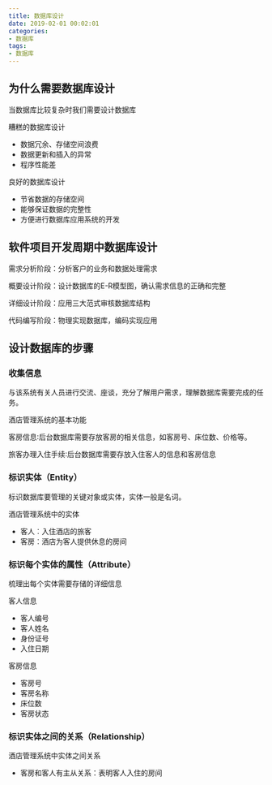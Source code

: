 ```yaml
---
title: 数据库设计
date: 2019-02-01 00:02:01
categories:
- 数据库
tags:
- 数据库
---
```


## 为什么需要数据库设计

当数据库比较复杂时我们需要设计数据库

糟糕的数据库设计

- 数据冗余、存储空间浪费
- 数据更新和插入的异常
- 程序性能差

良好的数据库设计

- 节省数据的存储空间
- 能够保证数据的完整性
- 方便进行数据库应用系统的开发

## 软件项目开发周期中数据库设计

需求分析阶段：分析客户的业务和数据处理需求

概要设计阶段：设计数据库的E-R模型图，确认需求信息的正确和完整

详细设计阶段：应用三大范式审核数据库结构

代码编写阶段：物理实现数据库，编码实现应用

## 设计数据库的步骤

### 收集信息

与该系统有关人员进行交流、座谈，充分了解用户需求，理解数据库需要完成的任务。

酒店管理系统的基本功能

客房信息∶后台数据库需要存放客房的相关信息，如客房号、床位数、价格等。

旅客办理入住手续∶后台数据库需要存放入住客人的信息和客房信息

### 标识实体（Entity）

标识数据库要管理的关键对象或实体，实体一般是名词。

酒店管理系统中的实体

- 客人︰入住酒店的旅客
- 客房︰酒店为客人提供休息的房间

### 标识每个实体的属性（Attribute）

梳理出每个实体需要存储的详细信息

客人信息

- 客人编号
- 客人姓名
- 身份证号
- 入住日期

客房信息

- 客房号
- 客房名称
- 床位数
- 客房状态

### 标识实体之间的关系（Relationship）

酒店管理系统中实体之间关系

- 客房和客人有主从关系：表明客人入住的房间
